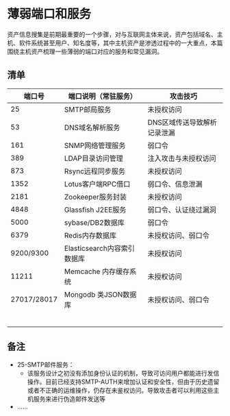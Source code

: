 # 薄弱端口和服务

资产信息搜集是前期最重要的一个步骤，对与互联网主体来说，资产包括域名、主机、软件系统甚至用户、知名度等，其中主机资产是渗透过程中的一大重点，本篇围绕主机资产梳理一些薄弱的端口对应的服务和常见漏洞。



## 清单

| 端口号 | 端口说明（常驻服务） | 攻击技巧                                                     |
| ------ | -------------------- | ------------------------------------------------------------ |
| 25 | SMTP邮局服务         | 未授权访问 |
| 53     | DNS域名解析服务      | DNS区域传送导致解析记录泄漏                                  |
| 161    | SNMP网络管理服务     | 弱口令                                                       |
| 389    | LDAP目录访问管理     | 注入攻击与未授权访问 |
| 873 | Rsync远程同步服务 | 未授权访问 |
| 1352 | Lotus客户端RPC借口 | 弱口令、信息泄漏 |
| 2181 | Zookeeper服务封装 | 未授权访问 |
| 4848 | Glassfish J2EE服务 | 弱口令、认证绕过漏洞 |
| 5000 | sybase/DB2数据库 | 弱口令 |
| 6379 | Redis内存数据库 | 未授权访问、弱口令 |
| 9200/9300 | Elasticsearch内容索引数据库 | 未授权访问 |
| 11211 | Memcache 内存缓存系统 | 未授权访问 |
| 27017/28017 | Mongodb 类JSON数据库 | 未授权访问、弱口令 |
|        |                      |                                                              |
|        |                      |                                                              |
|        |                      |                                                              |
|        |                      |                                                              |
|        |                      |                                                              |
|        |                      |                                                              |



## 备注

-   25-SMTP邮件服务：
    -   该服务设计之初没有添加身份认证的机制，导致可访问用户都能进行发信操作。目前已经支持SMTP-AUTH来增加认证和安全性，但由于历史遗留或者不正确的运维操作，仍存在未鉴权访问。导致攻击者可以利用这些主机服务来进行伪造邮件发送等
-   ......
